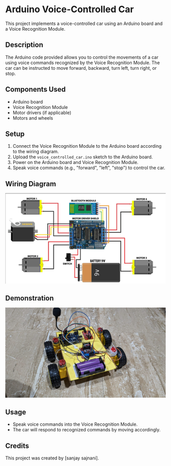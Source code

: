 # Arduino Voice-Controlled Car

This project implements a voice-controlled car using an Arduino board and a Voice Recognition Module.

## Description

The Arduino code provided allows you to control the movements of a car using voice commands recognized by the Voice Recognition Module. The car can be instructed to move forward, backward, turn left, turn right, or stop.

## Components Used

- Arduino board
- Voice Recognition Module
- Motor drivers (if applicable)
- Motors and wheels

## Setup

1. Connect the Voice Recognition Module to the Arduino board according to the wiring diagram.
2. Upload the `voice_controlled_car.ino` sketch to the Arduino board.
3. Power on the Arduino board and Voice Recognition Module.
4. Speak voice commands (e.g., "forward", "left", "stop") to control the car.

## Wiring Diagram

![image 1](wiringdiagram.png)

## Demonstration
[![Video Thumbnail](car.jpg)](demonstration.mp4)

## Usage

- Speak voice commands into the Voice Recognition Module.
- The car will respond to recognized commands by moving accordingly.

## Credits

This project was created by [sanjay sajnani].

